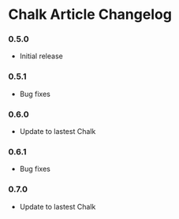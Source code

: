 # Chalk Article Changelog

### 0.5.0

* Initial release

### 0.5.1

* Bug fixes

### 0.6.0

* Update to lastest Chalk

### 0.6.1

* Bug fixes

### 0.7.0

* Update to lastest Chalk